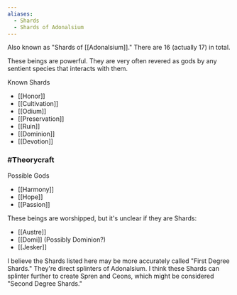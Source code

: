 ```yaml
---
aliases:
  - Shards
  - Shards of Adonalsium
---
```

Also known as "Shards of [[Adonalsium]]." There are 16 (actually 17) in total.

These beings are powerful. They are very often revered as gods by any sentient species that interacts with them.

Known Shards
- [[Honor]]
- [[Cultivation]]
- [[Odium]]
- [[Preservation]]
- [[Ruin]]
- [[Dominion]]
- [[Devotion]]


### #Theorycraft
Possible Gods
- [[Harmony]]
- [[Hope]]
- [[Passion]]

These beings are worshipped, but it's unclear if they are Shards:
- [[Austre]]
- [[Domi]] (Possibly Dominion?)
- [[Jesker]]

I believe the Shards listed here may be more accurately called "First Degree Shards." They're direct splinters of Adonalsium. I think these Shards can splinter further to create Spren and Ceons, which might be considered "Second Degree Shards."